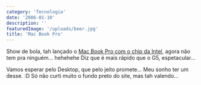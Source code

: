 ```yaml
---
category: 'Tecnologia'
date: '2006-01-10'
description: ''
featuredImage: '/uploads/beer.jpg'
title: 'Mac Book Pro'
---
```


Show de bola, tah lançado o [Mac Book Pro com o chip da Intel](http://www.apple.com/macbookpro/), agora não tem pra ninguém... hehehehe Diz que é mais rápido que o G5, espetacular...

Vamos esperar pelo Desktop, que pelo jeito promete... Meu sonho ter um desse. :D Só não curti muito o fundo preto do site, mas tah valendo...
